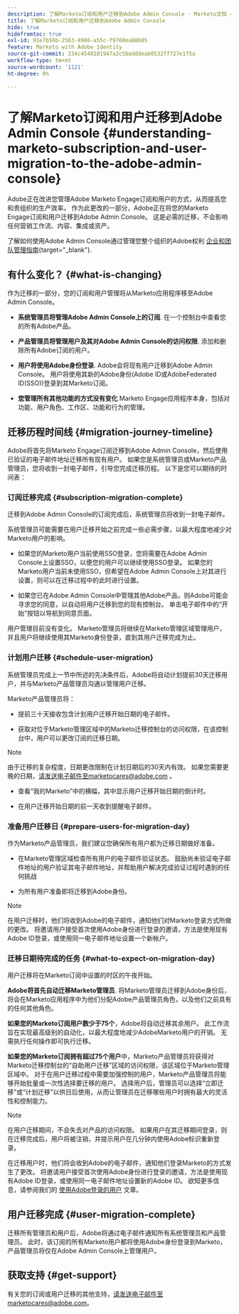 ```yaml
---
description: 了解Marketo订阅和用户迁移到Adobe Admin Console - Marketo文档 — 产品文档
title: 了解Marketo订阅和用户迁移到Adobe Admin Console
hide: true
hidefromtoc: true
exl-id: 91e7b56b-2563-4986-a55c-f9760ea88b05
feature: Marketo with Adobe Identity
source-git-commit: 234c4548101947a2c5badddeab0532ff727e1f5a
workflow-type: tm+mt
source-wordcount: '1121'
ht-degree: 0%

---
```


# 了解Marketo订阅和用户迁移到Adobe Admin Console {#understanding-marketo-subscription-and-user-migration-to-the-adobe-admin-console}

Adobe正在改进您管理Adobe Marketo Engage订阅和用户的方式，从而提高您和贵组织的生产效率。 作为此更改的一部分，Adobe正在将您的Marketo Engage订阅和用户迁移到Adobe Admin Console。 这是必需的迁移，不会影响任何营销工作流、内容、集成或资产。

了解如何使用Adobe Admin Console通过管理您整个组织的Adobe权利 [企业和团队管理指南](https://helpx.adobe.com/enterprise/admin-guide.html){target="_blank"}.

## 有什么变化？ {#what-is-changing}

作为迁移的一部分，您的订阅和用户管理将从Marketo应用程序移至Adobe Admin Console。

* **系统管理员将管理Adobe Admin Console上的订阅**. 在一个控制台中查看您的所有Adobe产品。

* **产品管理员将管理用户及其对Adobe Admin Console的访问权限**. 添加和删除所有Adobe订阅的用户。

* **用户将使用Adobe身份登录**. Adobe会将现有用户迁移到Adobe Admin Console。 用户将使用其新的Adobe身份(Adobe ID或AdobeFederated ID(SSO))登录到其Marketo订阅。

* **您管理所有其他功能的方式没有变化** Marketo Engage应用程序本身，包括对功能、用户角色、工作区、功能和行为的管理。


## 迁移历程时间线 {#migration-journey-timeline}

Adobe将首先将Marketo Engage订阅迁移到Adobe Admin Console，然后使用已验证的电子邮件地址迁移所有现有用户。 如果您是系统管理员或Marketo产品管理员，您将收到一封电子邮件，引导您完成迁移历程。 以下是您可以期待的时间表：

### 订阅迁移完成 {#subscription-migration-complete}

迁移到Adobe Admin Console的订阅完成后，系统管理员将收到一封电子邮件。

系统管理员可能需要在用户迁移开始之前完成一些必需步骤，以最大程度地减少对Marketo用户的影响。

* 如果您的Marketo用户当前使用SSO登录，您将需要在Adobe Admin Console上设置SSO，以便您的用户可以继续使用SSO登录。 如果您的Marketo用户当前未使用SSO，但希望在Adobe Admin Console上对其进行设置，则可以在迁移过程中的此时进行设置。

* 如果您已在Adobe Admin Console中管理其他Adobe产品，则Adobe可能会寻求您的同意，以自动将用户迁移到您的现有控制台。 单击电子邮件中的“开始”按钮以导航到同意页面。

用户管理目前没有变化。 Marketo管理员将继续在Marketo管理区域管理用户，并且用户将继续使用其Marketo身份登录，直到其用户迁移完成为止。

### 计划用户迁移 {#schedule-user-migration}

系统管理员完成上一节中所述的先决条件后，Adobe将自动计划提前30天迁移用户，并与Marketo产品管理员沟通以管理用户迁移。

Marketo产品管理员将：

* 提前三十天接收包含计划用户迁移开始日期的电子邮件。

* 获取对位于Marketo管理区域中的Marketo迁移控制台的访问权限，在该控制台中，用户可以更改订阅的迁移日期。

>[!NOTE]
>
>由于迁移的复杂程度，日期更改限制在计划日期后的30天内有效。 如果您需要更晚的日期，请发送电子邮件至marketocares@adobe.com 。

* 查看“我的Marketo”中的横幅，其中显示用户迁移开始日期的倒计时。

* 在用户迁移开始日期的前一天收到提醒电子邮件。

### 准备用户迁移日 {#prepare-users-for-migration-day}

作为Marketo产品管理员，我们建议您确保所有用户都为迁移日期做好准备。

* 在Marketo管理区域检查所有用户的电子邮件验证状态。 鼓励尚未验证电子邮件地址的用户验证其电子邮件地址，并帮助用户解决完成验证过程时遇到的任何挑战

* 为所有用户准备即将迁移到Adobe身份。

>[!NOTE]
>
>在用户迁移时，他们将收到Adobe的电子邮件，通知他们对Marketo登录方式所做的更改。 将邀请用户接受首次使用Adobe身份进行登录的邀请，方法是使用现有Adobe ID登录，或使用同一电子邮件地址设置一个新帐户。

### 迁移日期待完成的任务 {#what-to-expect-on-migration-day}

用户迁移将在Marketo订阅中设置的时区的午夜开始。

**Adobe将首先自动迁移Marketo管理员**. 将Marketo管理员迁移到Adobe身份后，将会在Marketo应用程序中为他们分配Adobe产品管理员角色，以及他们之前具有的任何其他角色。

**如果您的Marketo订阅用户数少于75个**，Adobe将自动迁移其余用户。 此工作流旨在实现最高级别的自动化，以最大程度地减少AdobeMarketo用户的开销。 无需执行任何操作即可执行迁移。

**如果您的Marketo订阅拥有超过75个用户**&#x200B;中，Marketo产品管理员将获得对Marketo迁移控制台的“自助用户迁移”区域的访问权限，该区域位于Marketo管理区域中。 对于在用户迁移过程中需要加强控制的用户，Marketo产品管理员将能够开始批量或一次性选择要迁移的用户。 选择用户后，管理员可以选择“立即迁移”或“计划迁移”以供日后使用，从而让管理员在迁移哪些用户时拥有最大的灵活性和控制能力。

>[!NOTE]
>
>在用户迁移期间，不会失去对产品的访问权限。 如果用户在其迁移期间登录，则在迁移完成后，用户将被注销，并提示用户在几分钟内使用Adobe标识重新登录。

在迁移用户时，他们将会收到Adobe的电子邮件，通知他们登录Marketo的方式发生了更改。 将邀请用户接受首次使用Adobe身份进行登录的邀请，方法是使用现有Adobe ID登录，或使用同一电子邮件地址设置新的Adobe ID。 欲知更多信息，请参阅我们的 [使用Adobe登录的用户](/help/marketo/product-docs/administration/marketo-with-adobe-identity/user-sign-in-with-adobe-id.md) 文章。

## 用户迁移完成 {#user-migration-complete}

迁移所有管理员和用户后，Adobe将通过电子邮件通知所有系统管理员和产品管理员。 此时，该订阅的所有Marketo用户都将使用Adobe身份登录到Marketo，产品管理员将仅在Adobe Admin Console上管理用户。

## 获取支持 {#get-support}

有关您的订阅或用户迁移的其他支持，请发送电子邮件至marketocares@adobe.com。
